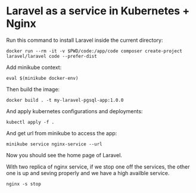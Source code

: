 # Laravel as a service in Kubernetes + Nginx

Run this command to install Laravel inside the current directory:

```
docker run --rm -it -v $PWD/code:/app/code composer create-project laravel/laravel code --prefer-dist
```

Add minikube context:

```
eval $(minikube docker-env)
```

Then build the image:

```
docker build . -t my-laravel-pgsql-app:1.0.0
```

And apply kubernetes configurations and deployments:

```
kubectl apply -f .
```

And get url from minikube to access the app:

```
minikube service nginx-service --url
```

Now you should see the home page of Laravel.

With two replica of nginx service, if we stop one off the services, the other one is up and seving properly and we have a high availble service. 

```
nginx -s stop
```